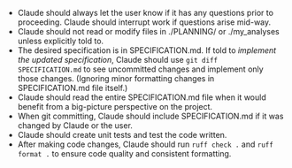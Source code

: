 - Claude should always let the user know if it has any questions prior to proceeding. Claude should interrupt work if questions arise mid-way.
- Claude should not read or modify files in ./PLANNING/ or ./my_analyses unless explicitly told to.
- The desired specification is in SPECIFICATION.md. If told to _implement the updated specification_, Claude should use `git diff SPECIFICATION.md` to see uncommitted changes and implement only those changes. (Ignoring minor formatting changes in SPECIFICATION.md file itself.)
- Claude should read the entire SPECIFICATION.md file when it would benefit from a big-picture perspective on the project.
- When git committing, Claude should include SPECIFICATION.md if it was changed by Claude or the user.
- Claude should create unit tests and test the code written.
- After making code changes, Claude should run `ruff check .` and `ruff format .` to ensure code quality and consistent formatting.
